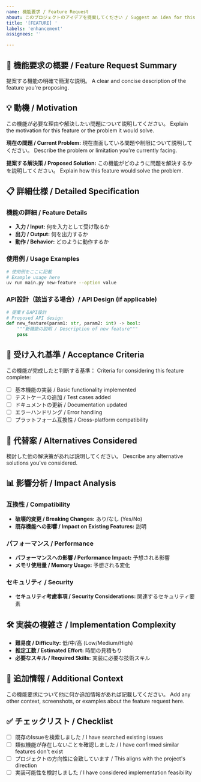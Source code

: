 ```yaml
---
name: 機能要求 / Feature Request
about: このプロジェクトのアイデアを提案してください / Suggest an idea for this project
title: '[FEATURE] '
labels: 'enhancement'
assignees: ''

---
```


## 🚀 機能要求の概要 / Feature Request Summary
提案する機能の明確で簡潔な説明。
A clear and concise description of the feature you're proposing.

## 💡 動機 / Motivation
この機能が必要な理由や解決したい問題について説明してください。
Explain the motivation for this feature or the problem it would solve.

**現在の問題 / Current Problem:**
現在直面している問題や制限について説明してください。
Describe the problem or limitation you're currently facing.

**提案する解決策 / Proposed Solution:**
この機能がどのように問題を解決するかを説明してください。
Explain how this feature would solve the problem.

## 📋 詳細仕様 / Detailed Specification

### 機能の詳細 / Feature Details
- **入力 / Input:** 何を入力として受け取るか
- **出力 / Output:** 何を出力するか
- **動作 / Behavior:** どのように動作するか

### 使用例 / Usage Examples
```bash
# 使用例をここに記載
# Example usage here
uv run main.py new-feature --option value
```

### API設計（該当する場合）/ API Design (if applicable)
```python
# 提案するAPI設計
# Proposed API design
def new_feature(param1: str, param2: int) -> bool:
    """新機能の説明 / Description of new feature"""
    pass
```

## 🎯 受け入れ基準 / Acceptance Criteria
この機能が完成したと判断する基準：
Criteria for considering this feature complete:

- [ ] 基本機能の実装 / Basic functionality implemented
- [ ] テストケースの追加 / Test cases added
- [ ] ドキュメントの更新 / Documentation updated
- [ ] エラーハンドリング / Error handling
- [ ] プラットフォーム互換性 / Cross-platform compatibility

## 🔄 代替案 / Alternatives Considered
検討した他の解決策があれば説明してください。
Describe any alternative solutions you've considered.

## 📊 影響分析 / Impact Analysis

### 互換性 / Compatibility
- **破壊的変更 / Breaking Changes:** あり/なし (Yes/No)
- **既存機能への影響 / Impact on Existing Features:** 説明

### パフォーマンス / Performance
- **パフォーマンスへの影響 / Performance Impact:** 予想される影響
- **メモリ使用量 / Memory Usage:** 予想される変化

### セキュリティ / Security
- **セキュリティ考慮事項 / Security Considerations:** 関連するセキュリティ要素

## 🛠️ 実装の複雑さ / Implementation Complexity
- **難易度 / Difficulty:** 低/中/高 (Low/Medium/High)
- **推定工数 / Estimated Effort:** 時間の見積もり
- **必要なスキル / Required Skills:** 実装に必要な技術スキル

## 📝 追加情報 / Additional Context
この機能要求について他に何か追加情報があれば記載してください。
Add any other context, screenshots, or examples about the feature request here.

## ✅ チェックリスト / Checklist
- [ ] 既存のIssueを検索しました / I have searched existing issues
- [ ] 類似機能が存在しないことを確認しました / I have confirmed similar features don't exist
- [ ] プロジェクトの方向性に合致しています / This aligns with the project's direction
- [ ] 実装可能性を検討しました / I have considered implementation feasibility

